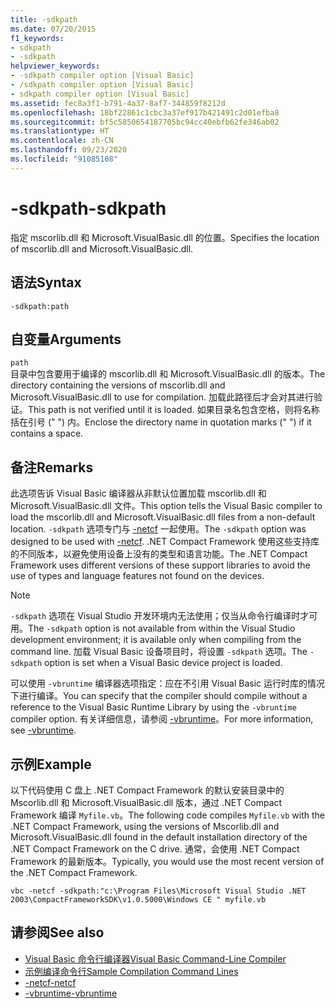 ```yaml
---
title: -sdkpath
ms.date: 07/20/2015
f1_keywords:
- sdkpath
- -sdkpath
helpviewer_keywords:
- -sdkpath compiler option [Visual Basic]
- /sdkpath compiler option [Visual Basic]
- sdkpath compiler option [Visual Basic]
ms.assetid: fec8a3f1-b791-4a37-8af7-344859f8212d
ms.openlocfilehash: 18bf22861c1cbc3a37ef917b421491c2d01efba8
ms.sourcegitcommit: bf5c5850654187705bc94cc40ebfb62fe346ab02
ms.translationtype: HT
ms.contentlocale: zh-CN
ms.lasthandoff: 09/23/2020
ms.locfileid: "91085108"
---
```

# <a name="-sdkpath"></a><span data-ttu-id="787a4-102">-sdkpath</span><span class="sxs-lookup"><span data-stu-id="787a4-102">-sdkpath</span></span>

<span data-ttu-id="787a4-103">指定 mscorlib.dll 和 Microsoft.VisualBasic.dll 的位置。</span><span class="sxs-lookup"><span data-stu-id="787a4-103">Specifies the location of mscorlib.dll and Microsoft.VisualBasic.dll.</span></span>  
  
## <a name="syntax"></a><span data-ttu-id="787a4-104">语法</span><span class="sxs-lookup"><span data-stu-id="787a4-104">Syntax</span></span>  
  
```console  
-sdkpath:path  
```  
  
## <a name="arguments"></a><span data-ttu-id="787a4-105">自变量</span><span class="sxs-lookup"><span data-stu-id="787a4-105">Arguments</span></span>  

 `path`  
 <span data-ttu-id="787a4-106">目录中包含要用于编译的 mscorlib.dll 和 Microsoft.VisualBasic.dll 的版本。</span><span class="sxs-lookup"><span data-stu-id="787a4-106">The directory containing the versions of mscorlib.dll and Microsoft.VisualBasic.dll to use for compilation.</span></span> <span data-ttu-id="787a4-107">加载此路径后才会对其进行验证。</span><span class="sxs-lookup"><span data-stu-id="787a4-107">This path is not verified until it is loaded.</span></span> <span data-ttu-id="787a4-108">如果目录名包含空格，则将名称括在引号 (" ") 内。</span><span class="sxs-lookup"><span data-stu-id="787a4-108">Enclose the directory name in quotation marks (" ") if it contains a space.</span></span>  
  
## <a name="remarks"></a><span data-ttu-id="787a4-109">备注</span><span class="sxs-lookup"><span data-stu-id="787a4-109">Remarks</span></span>  

 <span data-ttu-id="787a4-110">此选项告诉 Visual Basic 编译器从非默认位置加载 mscorlib.dll 和 Microsoft.VisualBasic.dll 文件。</span><span class="sxs-lookup"><span data-stu-id="787a4-110">This option tells the Visual Basic compiler to load the mscorlib.dll and Microsoft.VisualBasic.dll files from a non-default location.</span></span> <span data-ttu-id="787a4-111">`-sdkpath` 选项专门与 [-netcf](netcf.md) 一起使用。</span><span class="sxs-lookup"><span data-stu-id="787a4-111">The `-sdkpath` option was designed to be used with [-netcf](netcf.md).</span></span> <span data-ttu-id="787a4-112">.NET Compact Framework 使用这些支持库的不同版本，以避免使用设备上没有的类型和语言功能。</span><span class="sxs-lookup"><span data-stu-id="787a4-112">The .NET Compact Framework uses different versions of these support libraries to avoid the use of types and language features not found on the devices.</span></span>  
  
> [!NOTE]
> <span data-ttu-id="787a4-113">`-sdkpath` 选项在 Visual Studio 开发环境内无法使用；仅当从命令行编译时才可用。</span><span class="sxs-lookup"><span data-stu-id="787a4-113">The `-sdkpath` option is not available from within the Visual Studio development environment; it is available only when compiling from the command line.</span></span> <span data-ttu-id="787a4-114">加载 Visual Basic 设备项目时，将设置 `-sdkpath` 选项。</span><span class="sxs-lookup"><span data-stu-id="787a4-114">The `-sdkpath` option is set when a Visual Basic device project is loaded.</span></span>  
  
 <span data-ttu-id="787a4-115">可以使用 `-vbruntime` 编译器选项指定：应在不引用 Visual Basic 运行时库的情况下进行编译。</span><span class="sxs-lookup"><span data-stu-id="787a4-115">You can specify that the compiler should compile without a reference to the Visual Basic Runtime Library by using the `-vbruntime` compiler option.</span></span> <span data-ttu-id="787a4-116">有关详细信息，请参阅 [-vbruntime](vbruntime.md)。</span><span class="sxs-lookup"><span data-stu-id="787a4-116">For more information, see [-vbruntime](vbruntime.md).</span></span>  
  
## <a name="example"></a><span data-ttu-id="787a4-117">示例</span><span class="sxs-lookup"><span data-stu-id="787a4-117">Example</span></span>  

 <span data-ttu-id="787a4-118">以下代码使用 C 盘上 .NET Compact Framework 的默认安装目录中的 Mscorlib.dll 和 Microsoft.VisualBasic.dll 版本，通过 .NET Compact Framework 编译 `Myfile.vb`。</span><span class="sxs-lookup"><span data-stu-id="787a4-118">The following code compiles `Myfile.vb` with the .NET Compact Framework, using the versions of Mscorlib.dll and Microsoft.VisualBasic.dll found in the default installation directory of the .NET Compact Framework on the C drive.</span></span> <span data-ttu-id="787a4-119">通常，会使用 .NET Compact Framework 的最新版本。</span><span class="sxs-lookup"><span data-stu-id="787a4-119">Typically, you would use the most recent version of the .NET Compact Framework.</span></span>  
  
```console
vbc -netcf -sdkpath:"c:\Program Files\Microsoft Visual Studio .NET 2003\CompactFrameworkSDK\v1.0.5000\Windows CE " myfile.vb  
```  
  
## <a name="see-also"></a><span data-ttu-id="787a4-120">请参阅</span><span class="sxs-lookup"><span data-stu-id="787a4-120">See also</span></span>

- [<span data-ttu-id="787a4-121">Visual Basic 命令行编译器</span><span class="sxs-lookup"><span data-stu-id="787a4-121">Visual Basic Command-Line Compiler</span></span>](index.md)
- [<span data-ttu-id="787a4-122">示例编译命令行</span><span class="sxs-lookup"><span data-stu-id="787a4-122">Sample Compilation Command Lines</span></span>](sample-compilation-command-lines.md)
- [<span data-ttu-id="787a4-123">-netcf</span><span class="sxs-lookup"><span data-stu-id="787a4-123">-netcf</span></span>](netcf.md)
- [<span data-ttu-id="787a4-124">-vbruntime</span><span class="sxs-lookup"><span data-stu-id="787a4-124">-vbruntime</span></span>](vbruntime.md)
